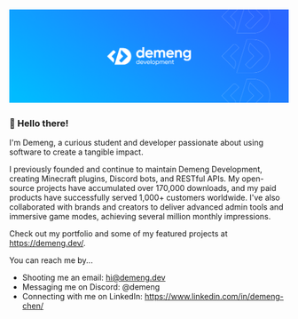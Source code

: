 <h3 align="center"><a href="https://demeng.dev/"><img src="./assets/banner.png" alt="Demeng's GitHub Banner"></a></h3>

### 👋 Hello there!

I'm Demeng, a curious student and developer passionate about using software to create a tangible impact.

I previously founded and continue to maintain Demeng Development, creating Minecraft plugins, Discord bots, and RESTful APIs. My open-source projects have accumulated over 170,000 downloads, and my paid products have successfully served 1,000+ customers worldwide. I've also collaborated with brands and creators to deliver advanced admin tools and immersive game modes, achieving several million monthly impressions.

Check out my portfolio and some of my featured projects at https://demeng.dev/.

You can reach me by...
- Shooting me an email: [hi@demeng.dev](mailto:hi@demeng.dev)
- Messaging me on Discord: @demeng
- Connecting with me on LinkedIn: https://www.linkedin.com/in/demeng-chen/
